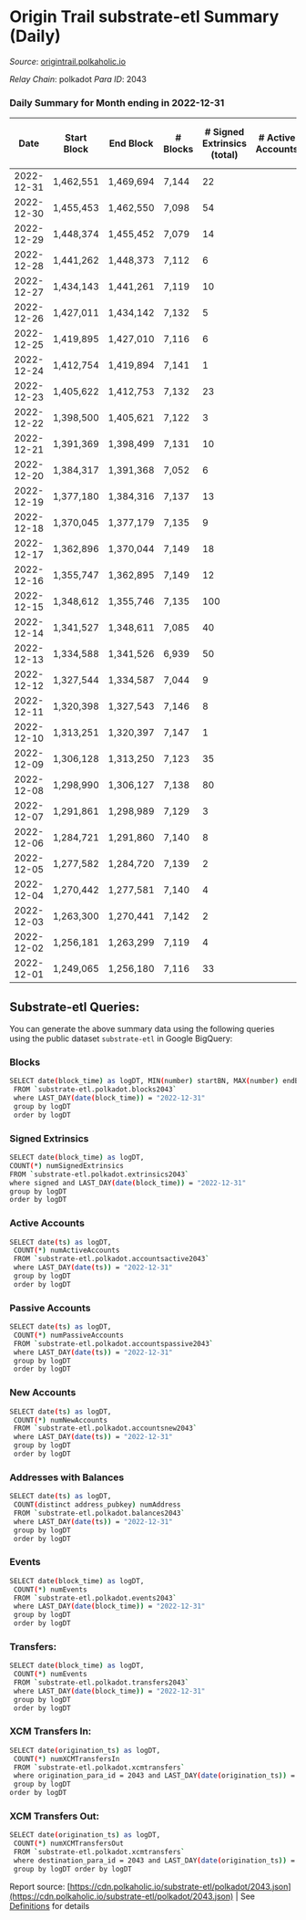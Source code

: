 # Origin Trail substrate-etl Summary (Daily)

_Source_: [origintrail.polkaholic.io](https://origintrail.polkaholic.io)

*Relay Chain*: polkadot
*Para ID*: 2043



### Daily Summary for Month ending in 2022-12-31


| Date | Start Block | End Block | # Blocks | # Signed Extrinsics (total) | # Active Accounts | # Passive | # New | # Addresses with Balances | # Events | # Transfers | # XCM Transfers In | # XCM Transfers Out | Issues | 
| ---- | ----------- | --------- | -------- | --------------------------- | ----------------- | --------- | ----- | ------------------------- | -------- | ----------- | ------------------ | ------------------- | ------ |
| 2022-12-31 | 1,462,551 | 1,469,694 | 7,144 | 22 |  |  |  | 3,523 | 63,982 | 1,955  |   |   |  |
| 2022-12-30 | 1,455,453 | 1,462,550 | 7,098 | 54 |  |  |  | 3,510 | 61,722 | 1,980  |   |   |  |
| 2022-12-29 | 1,448,374 | 1,455,452 | 7,079 | 14 |  |  |  | 3,471 | 60,646 | 1,915  |   |   |  |
| 2022-12-28 | 1,441,262 | 1,448,373 | 7,112 | 6 |  |  |  | 3,466 | 59,740 | 1,759  |   |   |  |
| 2022-12-27 | 1,434,143 | 1,441,261 | 7,119 | 10 |  |  |  | 3,465 | 45,922 | 1,258  |   |   |  |
| 2022-12-26 | 1,427,011 | 1,434,142 | 7,132 | 5 |  |  |  | 3,462 | 14,459 | 146  |   |   |  |
| 2022-12-25 | 1,419,895 | 1,427,010 | 7,116 | 6 |  |  |  |  | 14,438 | 148  |   |   |  |
| 2022-12-24 | 1,412,754 | 1,419,894 | 7,141 | 1 |  |  |  |  | 14,388 | 30  |   |   |  |
| 2022-12-23 | 1,405,622 | 1,412,753 | 7,132 | 23 |  |  |  |  | 80,947 | 2,509  |   |   |  |
| 2022-12-22 | 1,398,500 | 1,405,621 | 7,122 | 3 |  |  |  |  | 117,117 | 3,360  |   |   |  |
| 2022-12-21 | 1,391,369 | 1,398,499 | 7,131 | 10 |  |  |  |  | 117,549 | 3,501  |   |   |  |
| 2022-12-20 | 1,384,317 | 1,391,368 | 7,052 | 6 |  |  |  |  | 117,369 | 3,471  |   |   |  |
| 2022-12-19 | 1,377,180 | 1,384,316 | 7,137 | 13 |  |  |  |  | 79,660 | 2,552  |   |   |  |
| 2022-12-18 | 1,370,045 | 1,377,179 | 7,135 | 9 |  |  |  |  | 123,511 | 3,512  |   |   |  |
| 2022-12-17 | 1,362,896 | 1,370,044 | 7,149 | 18 |  |  |  | 3,450 | 134,723 | 3,659  |   |   |  |
| 2022-12-16 | 1,355,747 | 1,362,895 | 7,149 | 12 |  |  |  | 3,443 | 135,337 | 3,529  |   |   |  |
| 2022-12-15 | 1,348,612 | 1,355,746 | 7,135 | 100 |  |  |  | 3,440 | 52,778 | 1,881  |   |   |  |
| 2022-12-14 | 1,341,527 | 1,348,611 | 7,085 | 40 |  |  |  |  | 184,051 | 10,029  |   |   |  |
| 2022-12-13 | 1,334,588 | 1,341,526 | 6,939 | 50 |  |  |  |  | 336,939 | 15,904  |   |   |  |
| 2022-12-12 | 1,327,544 | 1,334,587 | 7,044 | 9 |  |  |  | 3,323 | 123,085 | 4,842  |   |   |  |
| 2022-12-11 | 1,320,398 | 1,327,543 | 7,146 | 8 |  |  |  |  | 14,603 | 235  |   |   |  |
| 2022-12-10 | 1,313,251 | 1,320,397 | 7,147 | 1 |  |  |  |  | 14,741 | 54  |   |   |  |
| 2022-12-09 | 1,306,128 | 1,313,250 | 7,123 | 35 |  |  |  |  | 17,294 | 474  |   |   |  |
| 2022-12-08 | 1,298,990 | 1,306,127 | 7,138 | 80 |  |  |  |  | 15,460 | 384  |   |   |  |
| 2022-12-07 | 1,291,861 | 1,298,989 | 7,129 | 3 |  |  |  |  | 14,349 | 60  |   |   |  |
| 2022-12-06 | 1,284,721 | 1,291,860 | 7,140 | 8 |  |  |  |  | 14,465 | 109  |   |   |  |
| 2022-12-05 | 1,277,582 | 1,284,720 | 7,139 | 2 |  |  |  |  | 14,360 | 60  |   |   |  |
| 2022-12-04 | 1,270,442 | 1,277,581 | 7,140 | 4 |  |  |  | 3,223 | 14,442 | 116  | 1  |   |  |
| 2022-12-03 | 1,263,300 | 1,270,441 | 7,142 | 2 |  |  |  |  | 14,364 | 58  |   |   |  |
| 2022-12-02 | 1,256,181 | 1,263,299 | 7,119 | 4 |  |  |  |  | 14,396 | 118  |   |   |  |
| 2022-12-01 | 1,249,065 | 1,256,180 | 7,116 | 33 |  |  |  |  | 14,926 | 279  |   |   |  |

## Substrate-etl Queries:
You can generate the above summary data using the following queries using the public dataset `substrate-etl` in Google BigQuery:

### Blocks
```bash
SELECT date(block_time) as logDT, MIN(number) startBN, MAX(number) endBN, COUNT(*) numBlocks 
 FROM `substrate-etl.polkadot.blocks2043`  
 where LAST_DAY(date(block_time)) = "2022-12-31" 
 group by logDT 
 order by logDT
```

### Signed Extrinsics
```bash
SELECT date(block_time) as logDT, 
COUNT(*) numSignedExtrinsics 
FROM `substrate-etl.polkadot.extrinsics2043`  
where signed and LAST_DAY(date(block_time)) = "2022-12-31" 
group by logDT 
order by logDT
```

### Active Accounts
```bash
SELECT date(ts) as logDT, 
 COUNT(*) numActiveAccounts 
 FROM `substrate-etl.polkadot.accountsactive2043` 
 where LAST_DAY(date(ts)) = "2022-12-31" 
 group by logDT 
 order by logDT
```

### Passive Accounts
```bash
SELECT date(ts) as logDT, 
 COUNT(*) numPassiveAccounts 
 FROM `substrate-etl.polkadot.accountspassive2043` 
 where LAST_DAY(date(ts)) = "2022-12-31" 
 group by logDT 
 order by logDT
```

### New Accounts
```bash
SELECT date(ts) as logDT, 
 COUNT(*) numNewAccounts 
 FROM `substrate-etl.polkadot.accountsnew2043` 
 where LAST_DAY(date(ts)) = "2022-12-31" 
 group by logDT
 order by logDT
```

### Addresses with Balances
```bash
SELECT date(ts) as logDT,
 COUNT(distinct address_pubkey) numAddress 
 FROM `substrate-etl.polkadot.balances2043` 
 where LAST_DAY(date(ts)) = "2022-12-31" 
 group by logDT 
 order by logDT
```

### Events
```bash
SELECT date(block_time) as logDT, 
 COUNT(*) numEvents 
 FROM `substrate-etl.polkadot.events2043` 
 where LAST_DAY(date(block_time)) = "2022-12-31" 
 group by logDT 
 order by logDT
```

### Transfers:
```bash
SELECT date(block_time) as logDT, 
 COUNT(*) numEvents 
 FROM `substrate-etl.polkadot.transfers2043` 
 where LAST_DAY(date(block_time)) = "2022-12-31" 
 group by logDT 
 order by logDT
```

### XCM Transfers In:
```bash
SELECT date(origination_ts) as logDT, 
 COUNT(*) numXCMTransfersIn 
 FROM `substrate-etl.polkadot.xcmtransfers` 
 where origination_para_id = 2043 and LAST_DAY(date(origination_ts)) = "2022-12-31" 
 group by logDT 
order by logDT
```

### XCM Transfers Out:
```bash
SELECT date(origination_ts) as logDT, 
 COUNT(*) numXCMTransfersOut 
 FROM `substrate-etl.polkadot.xcmtransfers` 
 where destination_para_id = 2043 and LAST_DAY(date(origination_ts)) = "2022-12-31" 
 group by logDT order by logDT
```


Report source: [https://cdn.polkaholic.io/substrate-etl/polkadot/2043.json](https://cdn.polkaholic.io/substrate-etl/polkadot/2043.json) | See [Definitions](/DEFINITIONS.md) for details
